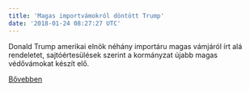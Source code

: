 ```yaml
---
title: 'Magas importvámokról döntött Trump'
date: '2018-01-24 08:27:27 UTC'
---
```


Donald Trump amerikai elnök néhány importáru magas vámjáról írt alá rendeletet, sajtóértesülések szerint a kormányzat újabb magas védővámokat készít elő.


[Bővebben](http://ift.tt/2BpRhha)
